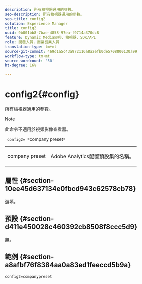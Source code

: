 ```yaml
---
description: 所有檢視器通用的參數。
seo-description: 所有檢視器通用的參數。
seo-title: config2
solution: Experience Manager
title: config2
uuid: 9b001bb8-7bae-4858-97ea-f9714a370dc8
feature: Dynamic Media經典，檢視器，SDK/API
role: 開發人員，商業從業人員
translation-type: tm+mt
source-git-commit: 469d1a5c43a972116a8a2efb0de5708800130a99
workflow-type: tm+mt
source-wordcount: '50'
ht-degree: 16%

---
```



# config2{#config}

所有檢視器通用的參數。

>[!NOTE]
>
>此命令不適用於視頻影像查看器。

` config2= *`company preset`*`

<table id="table_9B98C97485DD4DEB8A6ECBCE8DF6B886"> 
 <tbody> 
  <tr> 
   <td colname="col1"> <p> <span class="codeph"> <span class="varname"> company preset</span> </span> </p> </td> 
   <td colname="col2"> <p> <span class="keyword">Adobe Analytics</span>配置預設集的名稱。 </p> </td> 
  </tr> 
 </tbody> 
</table>

## 屬性 {#section-10ee45d637134e0fbcd943c62578cb78}

選填。

## 預設 {#section-d411e450028c460392cb8508f8ccc5d9}

無。

## 範例 {#section-a8afbf76f8384aa0a83ed1feeccd5b9a}

```
config2=companypreset
```

